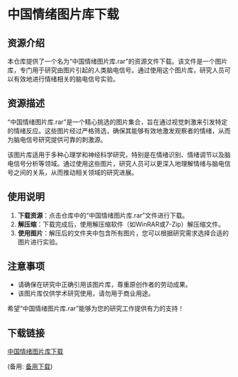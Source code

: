 # 中国情绪图片库下载

## 资源介绍

本仓库提供了一个名为“中国情绪图片库.rar”的资源文件下载。该文件是一个图片库，专门用于研究由图片引起的人类脑电信号。通过使用这个图片库，研究人员可以有效地进行情绪相关的脑电信号实验。

## 资源描述

“中国情绪图片库.rar”是一个精心挑选的图片集合，旨在通过视觉刺激来引发特定的情绪反应。这些图片经过严格筛选，确保其能够有效地激发观察者的情绪，从而为脑电信号研究提供可靠的刺激源。

该图片库适用于多种心理学和神经科学研究，特别是在情绪识别、情绪调节以及脑电信号分析等领域。通过使用这些图片，研究人员可以更深入地理解情绪与脑电信号之间的关系，从而推动相关领域的研究进展。

## 使用说明

1. **下载资源**：点击仓库中的“中国情绪图片库.rar”文件进行下载。
2. **解压缩**：下载完成后，使用解压缩软件（如WinRAR或7-Zip）解压缩文件。
3. **使用图片**：解压后的文件夹中包含所有图片，您可以根据研究需求选择合适的图片进行实验。

## 注意事项

- 请确保在研究中正确引用该图片库，尊重原创作者的劳动成果。
- 该图片库仅供学术研究使用，请勿用于商业用途。

希望“中国情绪图片库.rar”能够为您的研究工作提供有力的支持！

## 下载链接
[中国情绪图片库下载](https://pan.quark.cn/s/7c7fbdb414f1) 

(备用: [备用下载](https://pan.baidu.com/s/1q-GryY3K4hM1RXqBR-XM4Q?pwd=1234))
